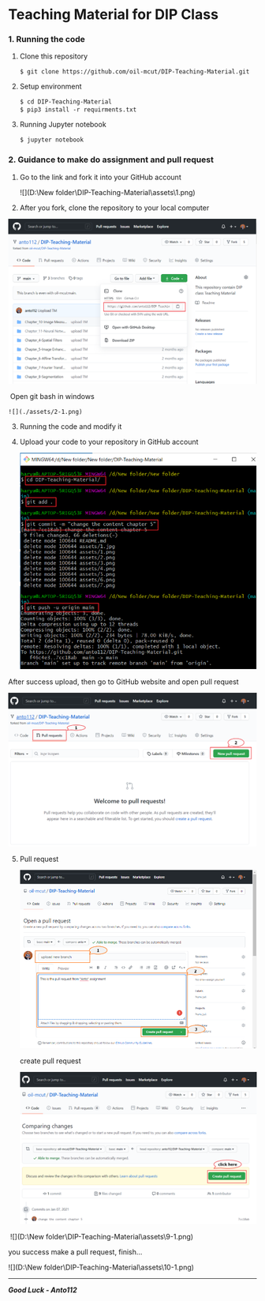 # Teaching Material for DIP Class

### 1. Running the code

1. Clone this repository

   ```
   $ git clone https://github.com/oil-mcut/DIP-Teaching-Material.git
   ```

2. Setup environment

   ```
   $ cd DIP-Teaching-Material
   $ pip3 install -r requirments.txt
   ```

3. Running Jupyter notebook

   ```
   $ jupyter notebook
   ```


### 2. Guidance to make do assignment and pull request

1. Go to the link and fork it into your GitHub account

   ![](D:\New folder\DIP-Teaching-Material\assets\1.png)

2.  After you fork, clone the repository to your local computer

   ![](./assets/1-1.png)  

   

​	Open git bash in windows

   	![](./assets/2-1.png)

3. Running the code and modify it

4. Upload your code to your repository in GitHub account

   ![](./assets/6-1.png)

After success upload, then go to GitHub website and open pull request

![](./assets/7-1.png)

5. Pull request

   ![](./assets/6.png)

   create pull request

   ![](./assets/8-1.png)
   
   

​		![](D:\New folder\DIP-Teaching-Material\assets\9-1.png)



you success make a pull request, finish...

![](D:\New folder\DIP-Teaching-Material\assets\10-1.png)





****

***Good Luck - Anto112***

